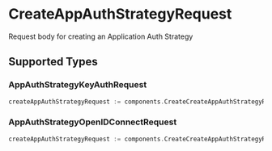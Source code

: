 # CreateAppAuthStrategyRequest

Request body for creating an Application Auth Strategy


## Supported Types

### AppAuthStrategyKeyAuthRequest

```go
createAppAuthStrategyRequest := components.CreateCreateAppAuthStrategyRequestKeyAuth(components.AppAuthStrategyKeyAuthRequest{/* values here */})
```

### AppAuthStrategyOpenIDConnectRequest

```go
createAppAuthStrategyRequest := components.CreateCreateAppAuthStrategyRequestOpenidConnect(components.AppAuthStrategyOpenIDConnectRequest{/* values here */})
```

